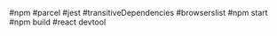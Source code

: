 #npm
#parcel
#jest
#transitiveDependencies
#browserslist
#npm start
#npm build
#react devtool

<!-- 
React Devtool
jest

 -->